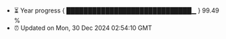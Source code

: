 - ⏳ Year progress { █████████████████████████████▁ } 99.49 %
- ⏰ Updated on Mon, 30 Dec 2024 02:54:10 GMT


